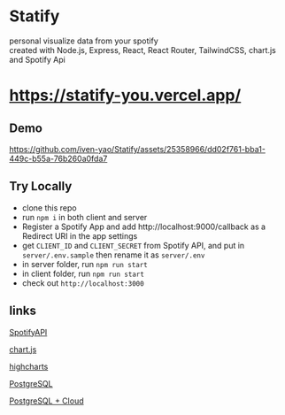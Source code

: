 # Statify
personal visualize data from your spotify<br/>
created with Node.js, Express, React, React Router, TailwindCSS, chart.js and Spotify Api
# https://statify-you.vercel.app/

## Demo

https://github.com/iven-yao/Statify/assets/25358966/dd02f761-bba1-449c-b55a-76b260a0fda7

## Try Locally
- clone this repo
- run `npm i` in both client and server
- Register a Spotify App and add http://localhost:9000/callback as a Redirect URI in the app settings
- get `CLIENT_ID` and `CLIENT_SECRET` from Spotify API, and put in `server/.env.sample` then rename it as `server/.env`
- in server folder, run `npm run start`
- in client folder, run `npm run start`
- check out `http://localhost:3000`

## links

[SpotifyAPI](https://developer.spotify.com/documentation/web-api)

[chart.js](https://github.com/reactchartjs/react-chartjs-2)

[highcharts](https://github.com/highcharts/highcharts-react?tab=readme-ov-file#getting-started)

[PostgreSQL](https://www.postgresqltutorial.com/postgresql-getting-started/)

[PostgreSQL + Cloud](https://towardsdatascience.com/setting-up-a-postgresql-instance-on-the-cloud-4ec4cf168239)
